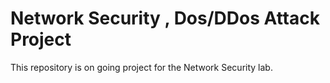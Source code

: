 # Network Security , Dos/DDos Attack Project
This repository is on going project for the Network Security lab.

